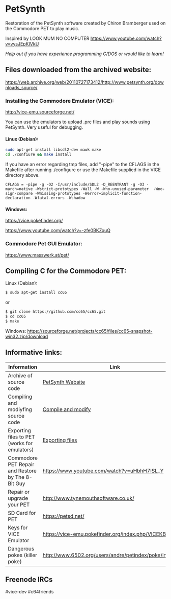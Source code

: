# PetSynth
Restoration of the PetSynth software created by Chiron Bramberger used on the Commodore PET to play music.

Inspired by LOOK MUM NO COMPUTER https://www.youtube.com/watch?v=vysJEpKIVkU

*Help out if you have experience programming C/DOS or would like to learn!*

## Files downloaded from the archived website:
https://web.archive.org/web/20110727173412/http://www.petsynth.org/downloads_source/


### Installing the Commodore Emulator (VICE):
http://vice-emu.sourceforge.net/

You can use the emulators to upload .prc files and play sounds using PetSynth. Very useful for debugging.

#### Linux (Debian):
```sh
sudo apt-get install libsdl2-dev mawk make
cd ./confiure && make install
```
If you have an error regarding tmp files, add "-pipe" to the CFLAGS in the Makefile after running ./configure or use the Makefile supplied in the VICE directory above.
```
CFLAGS = -pipe -g -O2 -I/usr/include/SDL2 -D_REENTRANT -g -O3 -march=native -Wstrict-prototypes -Wall -W -Wno-unused-parameter  -Wno-sign-compare -Wmissing-prototypes -Werror=implicit-function-declaration -Wfatal-errors -Wshadow
```
#### Windows:
https://vice.pokefinder.org/

https://www.youtube.com/watch?v=-zfe0BKZxuQ


### Commodore Pet GUI Emulator:
https://www.masswerk.at/pet/

## Compiling C for the Commodore PET:
Linux (Debian):
```sh
$ sudo apt-get install cc65
```
or
```sh
$ git clone https://github.com/cc65/cc65.git
$ cd cc65
$ make
```
Windows:
https://sourceforge.net/projects/cc65/files/cc65-snapshot-win32.zip/download

## Informative links:
| Information | Link |
|------|------|
| Archive of source code | [PetSynth Website](https://web.archive.org/web/20110727172426/http://www.petsynth.org/) |
| Compiling and modiyfing source code | [Compile and modify](https://web.archive.org/web/20121014022810/http://www.petsynth.org/support/compiling_and_modifying_the.html) |
| Exporting files to PET (works for emulators) | [Exporting files](https://web.archive.org/web/20120313025210/http://www.petsynth.org/support/getting_files_out_of_your_p.html) |
| Commodore PET Repair and Restore by The 8-Bit Guy | https://www.youtube.com/watch?v=uHbhH7ISL_Y |
| Repair or upgrade your PET | http://www.tynemouthsoftware.co.uk/ |
| SD Card for PET | https://petsd.net/ |
| Keys for VICE Emulator | https://vice-emu.pokefinder.org/index.php/VICEKB |
| Dangerous pokes (killer poke) | http://www.6502.org/users/andre/petindex/poke/index.html |


## Freenode IRCs
#vice-dev
#c64friends
